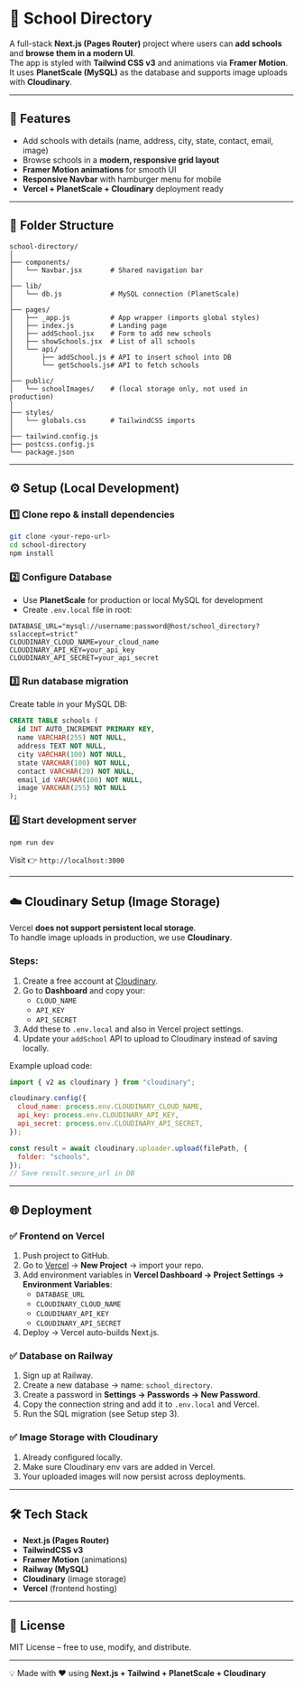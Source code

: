 # 🏫 School Directory

A full-stack **Next.js (Pages Router)** project where users can **add schools** and **browse them in a modern UI**.  
The app is styled with **Tailwind CSS v3** and animations via **Framer Motion**.  
It uses **PlanetScale (MySQL)** as the database and supports image uploads with **Cloudinary**.  

---

## 🚀 Features
- Add schools with details (name, address, city, state, contact, email, image)
- Browse schools in a **modern, responsive grid layout**
- **Framer Motion animations** for smooth UI
- **Responsive Navbar** with hamburger menu for mobile
- **Vercel + PlanetScale + Cloudinary** deployment ready

---

## 📂 Folder Structure

```
school-directory/
│
├── components/
│   └── Navbar.jsx       # Shared navigation bar
│
├── lib/
│   └── db.js            # MySQL connection (PlanetScale)
│
├── pages/
│   ├── _app.js          # App wrapper (imports global styles)
│   ├── index.js         # Landing page
│   ├── addSchool.jsx    # Form to add new schools
│   ├── showSchools.jsx  # List of all schools
│   └── api/
│       ├── addSchool.js # API to insert school into DB
│       └── getSchools.js# API to fetch schools
│
├── public/
│   └── schoolImages/    # (local storage only, not used in production)
│
├── styles/
│   └── globals.css      # TailwindCSS imports
│
├── tailwind.config.js
├── postcss.config.js
└── package.json
```

---

## ⚙️ Setup (Local Development)

### 1️⃣ Clone repo & install dependencies
```bash
git clone <your-repo-url>
cd school-directory
npm install
```

### 2️⃣ Configure Database
- Use **PlanetScale** for production or local MySQL for development
- Create `.env.local` file in root:
```env
DATABASE_URL="mysql://username:password@host/school_directory?sslaccept=strict"
CLOUDINARY_CLOUD_NAME=your_cloud_name
CLOUDINARY_API_KEY=your_api_key
CLOUDINARY_API_SECRET=your_api_secret
```

### 3️⃣ Run database migration
Create table in your MySQL DB:
```sql
CREATE TABLE schools (
  id INT AUTO_INCREMENT PRIMARY KEY,
  name VARCHAR(255) NOT NULL,
  address TEXT NOT NULL,
  city VARCHAR(100) NOT NULL,
  state VARCHAR(100) NOT NULL,
  contact VARCHAR(20) NOT NULL,
  email_id VARCHAR(100) NOT NULL,
  image VARCHAR(255) NOT NULL
);
```

### 4️⃣ Start development server
```bash
npm run dev
```
Visit 👉 `http://localhost:3000`

---

## ☁️ Cloudinary Setup (Image Storage)
Vercel **does not support persistent local storage**.  
To handle image uploads in production, we use **Cloudinary**.  

### Steps:
1. Create a free account at [Cloudinary](https://cloudinary.com).
2. Go to **Dashboard** and copy your:
   - `CLOUD_NAME`
   - `API_KEY`
   - `API_SECRET`
3. Add these to `.env.local` and also in Vercel project settings.  
4. Update your `addSchool` API to upload to Cloudinary instead of saving locally.

Example upload code:
```js
import { v2 as cloudinary } from "cloudinary";

cloudinary.config({
  cloud_name: process.env.CLOUDINARY_CLOUD_NAME,
  api_key: process.env.CLOUDINARY_API_KEY,
  api_secret: process.env.CLOUDINARY_API_SECRET,
});

const result = await cloudinary.uploader.upload(filePath, {
  folder: "schools",
});
// Save result.secure_url in DB
```

---

## 🌐 Deployment

### ✅ Frontend on Vercel
1. Push project to GitHub.  
2. Go to [Vercel](https://vercel.com) → **New Project** → import your repo.  
3. Add environment variables in **Vercel Dashboard → Project Settings → Environment Variables**:  
   - `DATABASE_URL`
   - `CLOUDINARY_CLOUD_NAME`
   - `CLOUDINARY_API_KEY`
   - `CLOUDINARY_API_SECRET`  
4. Deploy → Vercel auto-builds Next.js.

### ✅ Database on Railway
1. Sign up at Railway.  
2. Create a new database → name: `school_directory`.  
3. Create a password in **Settings → Passwords → New Password**.  
4. Copy the connection string and add it to `.env.local` and Vercel.  
5. Run the SQL migration (see Setup step 3).  

### ✅ Image Storage with Cloudinary
1. Already configured locally.  
2. Make sure Cloudinary env vars are added in Vercel.  
3. Your uploaded images will now persist across deployments.

---

## 🛠️ Tech Stack
- **Next.js (Pages Router)**
- **TailwindCSS v3**
- **Framer Motion** (animations)
- **Railway (MySQL)**
- **Cloudinary** (image storage)
- **Vercel** (frontend hosting)

---

## 📜 License
MIT License – free to use, modify, and distribute.

---

💡 Made with ❤️ using **Next.js + Tailwind + PlanetScale + Cloudinary**
